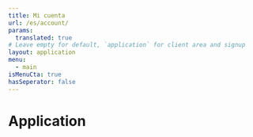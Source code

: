 ```yaml
---
title: Mi cuenta
url: /es/account/
params:
  translated: true
# Leave empty for default, `application` for client area and signup
layout: application
menu:
  - main
isMenuCta: true
hasSeperator: false
---
```

# Application